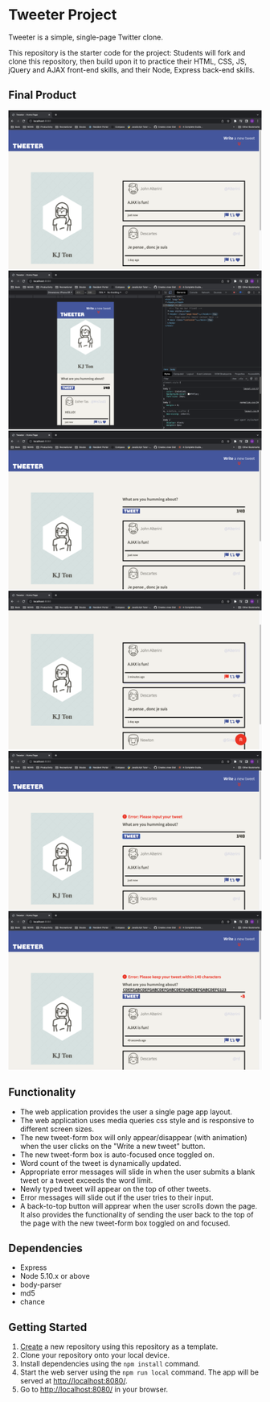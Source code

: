 # Tweeter Project

Tweeter is a simple, single-page Twitter clone.

This repository is the starter code for the project: Students will fork and clone this repository, then build upon it to practice their HTML, CSS, JS, jQuery and AJAX front-end skills, and their Node, Express back-end skills.

## Final Product
!['tweeter-desktop-view'](https://github.com/kowo0403hk/tweeter/blob/master/docs/tweeter-desktop.png?raw=true)
!['tweeter-small-screen-view'](https://github.com/kowo0403hk/tweeter/blob/master/docs/tweeter-small-screen.png?raw=true)
!['tweeter-new-tweet-box'](https://github.com/kowo0403hk/tweeter/blob/master/docs/tweeter-new-tweet-box.png?raw=true)!['tweeter-toggle-and-visual-effects'](https://github.com/kowo0403hk/tweeter/blob/master/docs/tweeter-toggle-button-and-visual-effects.png?raw=true)
!['tweeter-errorMsg-empty-tweet'](https://github.com/kowo0403hk/tweeter/blob/master/docs/tweeter-errorMsg-empty-tweet.png?raw=true)
!['tweeter-errorMsg-word-exceeded'](https://github.com/kowo0403hk/tweeter/blob/master/docs/tweeter-errorMsg-word-exceeded.png?raw=true)


## Functionality 
- The web application provides the user a single page app layout.
- The web application uses media queries css style and is responsive to different screen sizes.
- The new tweet-form box will only appear/disappear (with animation) when the user clicks on the "Write a new tweet" button.
- The new tweet-form box is auto-focused once toggled on.
- Word count of the tweet is dynamically updated.
- Appropriate error messages will slide in when the user submits a blank tweet or a tweet exceeds the word limit.
- Newly typed tweet will appear on the top of other tweets.
- Error messages will slide out if the user tries to their input.
- A back-to-top button will apprear when the user scrolls down the page. It also provides the functionality of sending the user back to the top of the page with the new tweet-form box toggled on and focused.


## Dependencies
- Express
- Node 5.10.x or above
- body-parser
- md5
- chance

## Getting Started

1. [Create](https://docs.github.com/en/repositories/creating-and-managing-repositories/creating-a-repository-from-a-template) a new repository using this repository as a template.
2. Clone your repository onto your local device.
3. Install dependencies using the `npm install` command.
3. Start the web server using the `npm run local` command. The app will be served at <http://localhost:8080/>.
4. Go to <http://localhost:8080/> in your browser.


